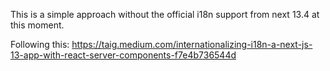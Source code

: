 This is a simple approach without the official i18n support from next 13.4 at this moment.

Following this:
https://taig.medium.com/internationalizing-i18n-a-next-js-13-app-with-react-server-components-f7e4b736544d

